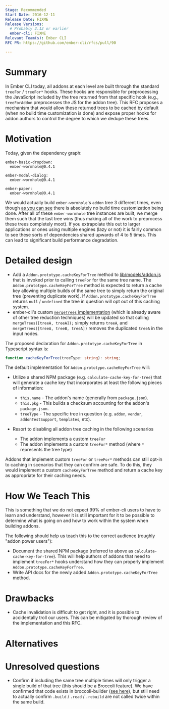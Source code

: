```yaml
---
Stage: Recommended
Start Date: 2016-12-11
Release Date: FIXME
Release Versions:
  # Probably 2.12 or earlier
  ember-cli: FIXME
Relevant Team(s): Ember CLI
RFC PR: https://github.com/ember-cli/rfcs/pull/90

---
```


# Summary

In Ember CLI today, all addons at each level are built through the standard `treeFor` / `treeFor*` hooks. These hooks are responsible for preprocessing the JavaScript included by the tree returned from that specific hook (e.g., `treeForAddon` preprocesses the JS for the addon tree). This RFC proposes a mechanism that would allow these returned trees to be cached by default (when no build time customization is done) and expose proper hooks for addon authors to control the degree to which we dedupe these trees.

# Motivation

Today, given the dependency graph:

```
ember-basic-dropdown:
  ember-wormhole@0.4.1

ember-modal-dialog:
  ember-wormhole@0.4.1

ember-paper:
  ember-wormhole@0.4.1
```
We would actually build `ember-wormhole`'s `addon` tree 3 different times, even though [as you can see](https://github.com/yapplabs/ember-wormhole/blob/0.4.1/index.js) there is absolutely no build time customization being done. After all of these `ember-wormhole` tree instances are built, we merge them such that the last tree wins (thus making all of the work to preprocess these trees completely moot). If you extrapolate this out to larger applications or ones using multiple engines (lazy or not) it is fairly common to see these sorts of dependencies shared upwards of 4 to 5 times. This can lead to significant build performance degradation.

# Detailed design

- Add a `Addon.prototype.cacheKeyForTree` method to [lib/models/addon.js](https://github.com/ember-cli/ember-cli/commits/master/lib/models/addon.js) that is invoked prior to calling `treeFor` for the same tree name. The `Addon.prototype.cacheKeyForTree` method is expected to return a cache key allowing multiple builds of the same tree to simply return the original tree (preventing duplicate work). If `Addon.prototype.cacheKeyForTree` returns `null` / `undefined` the tree in question will opt out of this caching system.
- ember-cli's custom [`mergeTrees` implementation](https://github.com/ember-cli/ember-cli/blob/4ec7b5951e8a9dd292029faf20d1858abf7bdfa0/lib/broccoli/merge-trees.js) (which is already aware of other tree reduction techniques) will be updated so that calling `mergeTrees([treeA, treeA]);` simply returns `treeA`, and `mergeTrees([treeA, treeB, treeA])` removes the duplicated `treeA` in the input nodes.

The proposed declaration for `Addon.prototype.cacheKeyForTree` in Typescript syntax is:

``` ts
function cacheKeyForTree(treeType: string): string;
```
The default implementation for `Addon.prototype.cacheKeyForTree` will:

- Utilize a shared NPM package (e.g. `calculate-cache-key-for-tree`) that will generate a cache key that incorporates at least the following pieces of information:
    - `this.name` - The addon's name (generally from `package.json`).
    - `this.pkg` - This builds a checksum accounting for the addon's `package.json`.
    - `treeType` - The specific tree in question (e.g. `addon`, `vendor`, `addonTestSupport`, `templates`, etc).

- Resort to disabling all addon tree caching in the following scenarios
    - The addon implements a custom `treeFor`
    - The addon implements a custom `treeFor*` method (where `*` represents the tree type)


Addons that implement custom `treeFor` or `treeFor*` methods can still opt-in to caching in scenarios that they can confirm are safe. To do this, they would implement a custom `cacheKeyForTree` method and return a cache key as appropriate for their caching needs.

# How We Teach This

This is something that we do not expect 99% of ember-cli users to have to learn and understand, however it is still important for it to be possible to determine what is going on and how to work within the system when building addons.

The following should help us teach this to the correct audience (roughly "addon power users"):

- Document the shared NPM package (referred to above as `calculate-cache-key-for-tree`). This will help authors of addons that need to implement `treeFor*` hooks understand how they can properly implement `Addon.prototype.cacheKeyForTree`.
- Write API docs for the newly added `Addon.prototype.cacheKeyForTree` method.

# Drawbacks

- Cache invalidation is difficult to get right, and it is possible to accidentally troll our users. This can be mitigated by thorough review of the implementation and this RFC.

# Alternatives

# Unresolved questions

- Confirm if including the same tree multiple times will only trigger a single build of that tree (this should be a Broccoli feature). We have confirmed that code exists in broccoli-builder ([see here](https://github.com/ember-cli/broccoli-builder/blob/0-18-x/lib/builder.js#L89-L97)), but still need to actually confirm `.build` / `.read` / `.rebuild` are not called twice within the same build.

